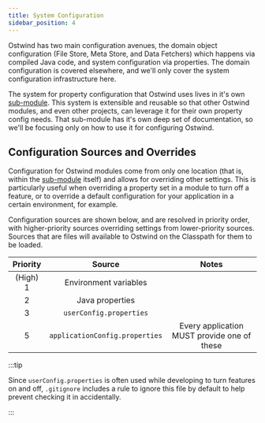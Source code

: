 ```yaml
---
title: System Configuration
sidebar_position: 4
---
```


[//]: # (Copyright 2024 Jiaqi Liu)

[//]: # (Licensed under the Apache License, Version 2.0 &#40;the "License"&#41;;)
[//]: # (you may not use this file except in compliance with the License.)
[//]: # (You may obtain a copy of the License at)

[//]: # (    http://www.apache.org/licenses/LICENSE-2.0)

[//]: # (Unless required by applicable law or agreed to in writing, software)
[//]: # (distributed under the License is distributed on an "AS IS" BASIS,)
[//]: # (WITHOUT WARRANTIES OR CONDITIONS OF ANY KIND, either express or implied.)
[//]: # (See the License for the specific language governing permissions and)
[//]: # (limitations under the License.)

Ostwind has two main configuration avenues, the domain object configuration (File Store, Meta Store, and Data Fetchers)
which happens via compiled Java code, and system configuration via properties. The domain configuration is
covered elsewhere, and we'll only cover the system configuration infrastructure here.

The system for property configuration that Ostwind uses lives in it's own [sub-module][ostwind-system-config]. This system
is extensible and reusable so that other Ostwind modules, and even other projects, can leverage it for their own property
config needs. That sub-module has it's own deep set of documentation, so we'll be focusing only on how to use it for
configuring Ostwind.

Configuration Sources and Overrides
-----------------------------------

Configuration for Ostwind modules come from only one location (that is, within the [sub-module][ostwind-system-config]
itself) and allows for overriding other settings. This is particularly useful when overriding a property set in a module
to turn off a feature, or to override a default configuration for your application in a certain environment, for
example.

Configuration sources are shown below, and are resolved in priority order, with higher-priority sources overriding
settings from lower-priority sources. Sources that are files will available to Ostwind on the Classpath for them to be
loaded.

| Priority |              Source              |                     Notes                     |
|:--------:|:--------------------------------:|:---------------------------------------------:|
| (High) 1 |      Environment variables       |                                               |
|    2     |         Java properties          |                                               |
|    3     |     `userConfig.properties`      |                                               |
|    5     |  `applicationConfig.properties`  |  Every application MUST provide one of these  |

:::tip

Since `userConfig.properties` is often used while developing to turn features on and off, `.gitignore` includes
a  rule to ignore this file by default to help prevent checking it in accidentally.

:::

[ostwind-system-config]: https://github.com/QubitPi/Ostwind/tree/master/ostwind-system-config
